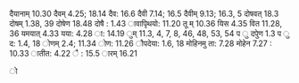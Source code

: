दैयानाम् 10.30 दैवम् 4.25; 18.14 दैव: 16.6 दैवी 7.14; 16.5 दैवीम् 9.13; 16.3, 5 दोषवत् 18.3 दोषम् 1.38, 39 दोषेण 18.48 दोषै : 1.43 ावापृिथयो: 11.20 तू म् 10.36 यिस 4.35 वित 11.28, 36 यमयात् 4.33 यया: 4.28 ा: 14.19 ुम् 11.3, 4, 7, 8, 46, 48, 53, 54 प ु दपुेण 1.3 प ु द: 1.4, 18 ोणम् 2.4; 11.34 ोण: 11.26 ौपदेया: 1.6, 18 मोहिनमु ता: 7.28 मोहेन 7.27 : 10.33 ातीत: 4.22 ै : 15.5 ारम् 16.21

ो